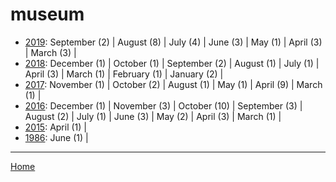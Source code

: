 # museum

  * [2019](./museum-2019.md): 
      September (2) | 
      August (8) | 
      July (4) | 
      June (3) | 
      May (1) | 
      April (3) | 
      March (3) | 
  * [2018](./museum-2018.md): 
      December (1) | 
      October (1) | 
      September (2) | 
      August (1) | 
      July (1) | 
      April (3) | 
      March (1) | 
      February (1) | 
      January (2) | 
  * [2017](./museum-2017.md): 
      November (1) | 
      October (2) | 
      August (1) | 
      May (1) | 
      April (9) | 
      March (1) | 
  * [2016](./museum-2016.md): 
      December (1) | 
      November (3) | 
      October (10) | 
      September (3) | 
      August (2) | 
      July (1) | 
      June (3) | 
      May (2) | 
      April (3) | 
      March (1) | 
  * [2015](./museum-2015.md): 
      April (1) | 
  * [1986](./museum-1986.md): 
      June (1) | 

----

[Home](../)
